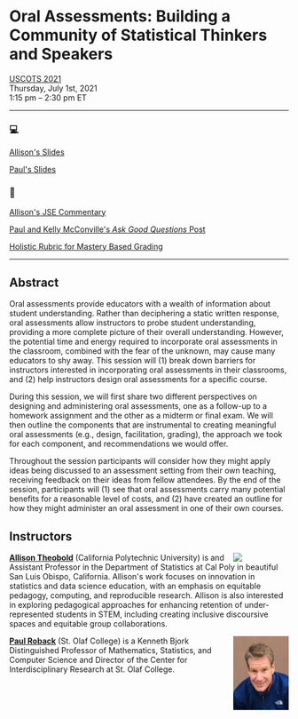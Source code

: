 # Oral Assessments: Building a Community of Statistical Thinkers and Speakers

[USCOTS 2021](https://www.causeweb.org/cause/uscots/uscots21/4f-oral-assessments-building-community-statistical-thinkers-and-speakers)  
Thursday, July 1st, 2021  
1:15 pm – 2:30 pm ET 

---

### 💻 

[Allison's Slides](https://atheobold.github.io/oral-exams-uscots/slides/oral_exams.html)

[Paul's Slides]()

### 📖

[Allison's JSE Commentary](https://www.tandfonline.com/doi/full/10.1080/26939169.2021.1914527)

[Paul and Kelly McConville's *Ask Good Questions* Post](https://askgoodquestions.blog/2021/02/08/84-giving-oral-exams/)

[Holistic Rubric for Mastery Based Grading]()

---

## Abstract

Oral assessments provide educators with a wealth of information about student understanding. Rather than deciphering a static written response, oral assessments allow instructors to probe student understanding, providing a more complete picture of their overall understanding. However, the potential time and energy required to incorporate oral assessments in the classroom, combined with the fear of the unknown, may cause many educators to shy away. This session will (1) break down barriers for instructors interested in incorporating oral assessments in their classrooms, and (2) help instructors design oral assessments for a specific course.

During this session, we will first share two different perspectives on designing and administering oral assessments, one as a follow-up to a homework assignment and the other as a midterm or final exam. We will then outline the components that are instrumental to creating meaningful oral assessments (e.g., design, facilitation, grading), the approach we took for each component, and recommendations we would offer.

Throughout the session participants will consider how they might apply ideas being discussed to an assessment setting from their own teaching, receiving feedback on their ideas from fellow attendees. By the end of the session, participants will (1) see that oral assessments carry many potential benefits for a reasonable level of costs, and (2) have created an outline for how they might administer an oral assessment in one of their own courses.

## Instructors

<img src="images/allison.jpg" align = "right" width = "100px">

[**Allison Theobold**](https://statistics.calpoly.edu/allison-theobold) (California Polytechnic University) is and Assistant Professor in the Department of Statistics at Cal Poly in beautiful San Luis Obispo, California. Allison's work focuses on innovation in statistics and data science education, with an emphasis on equitable pedagogy, computing, and reproducible research. Allison is also interested in exploring pedagogical approaches for enhancing retention of under-represented students in STEM, including creating inclusive discoursive spaces and equitable group collaborations. 

<img src="images/paul.jpg" align = "right" width = "100px">

[**Paul Roback**]() (St. Olaf College) is a Kenneth Bjork Distinguished Professor of Mathematics, Statistics, and Computer Science and Director of the Center for Interdisciplinary Research at St. Olaf College. 
